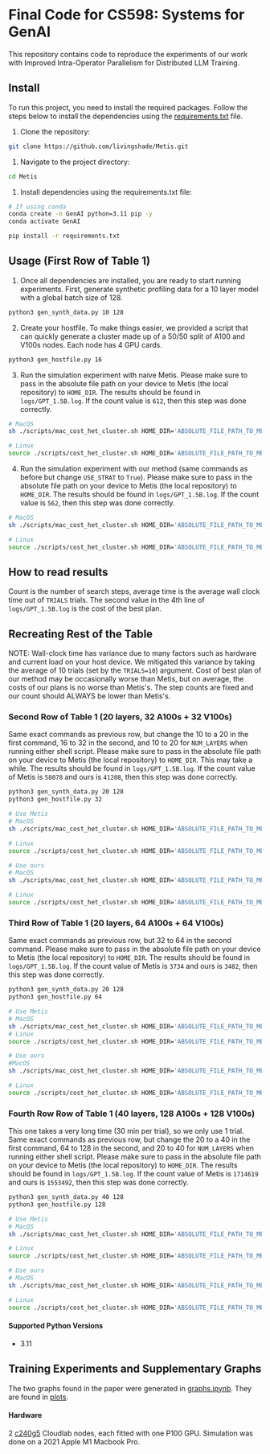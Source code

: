 # Final Code for CS598: Systems for GenAI

This repository contains code to reproduce the experiments of our work with Improved Intra-Operator Parallelism for Distributed LLM
Training.

## Install
To run this project, you need to install the required packages. Follow the steps below to install the dependencies using the [requirements.txt](requirements.txt) file.

1. Clone the repository: 
```bash
git clone https://github.com/livingshade/Metis.git
```

1. Navigate to the project directory:
```bash 
cd Metis
```

1. Install dependencies using the requirements.txt file: 
```bash
# If using conda
conda create -n GenAI python=3.11 pip -y
conda activate GenAI

pip install -r requirements.txt
```
## Usage (First Row of Table 1)
1. Once all dependencies are installed, you are ready to start running experiments. First, generate synthetic profiling data for a 10 layer model with a global batch size of 128.
```bash
python3 gen_synth_data.py 10 128 
```

2. Create your hostfile. To make things easier, we provided a script that can quickly generate a cluster made up of a 50/50 split of A100 and V100s nodes. Each node has 4 GPU cards. 
```bash
python3 gen_hostfile.py 16
```

3. Run the simulation experiment with naive Metis. Please make sure to pass in the absolute file path on your device to Metis (the local repository) to `HOME_DIR`. The results should be found in `logs/GPT_1.5B.log`. If the count value is `612`, then this step was done correctly.
```bash
# MacOS
sh ./scripts/mac_cost_het_cluster.sh HOME_DIR='ABSOLUTE_FILE_PATH_TO_METIS' MODEL_NAME=GPT MODEL_SIZE=1.5B NUM_LAYERS=10 GBS=128  MAX_PROFILED_TP=128 MAX_PROFILED_BATCH_SIZE=128 SCALE_VARIANCE=1 MAX_PERMUTE_LEN=128 TRIALS=10 USE_STRAT=False

# Linux
source ./scripts/cost_het_cluster.sh HOME_DIR='ABSOLUTE_FILE_PATH_TO_METIS' MODEL_NAME=GPT MODEL_SIZE=1.5B NUM_LAYERS=10 GBS=128  MAX_PROFILED_TP=128 MAX_PROFILED_BATCH_SIZE=128 SCALE_VARIANCE=1 MAX_PERMUTE_LEN=128 TRIALS=10 USE_STRAT=False
```

4. Run the simulation experiment with our method (same commands as before but change `USE_STRAT` to `True`). Please make sure to pass in the absolute file path on your device to Metis (the local repository) to `HOME_DIR`. The results should be found in `logs/GPT_1.5B.log`. If the count value is `562`, then this step was done correctly.
```bash
# MacOS
sh ./scripts/mac_cost_het_cluster.sh HOME_DIR='ABSOLUTE_FILE_PATH_TO_METIS' MODEL_NAME=GPT MODEL_SIZE=1.5B NUM_LAYERS=10 GBS=128  MAX_PROFILED_TP=128 MAX_PROFILED_BATCH_SIZE=128 SCALE_VARIANCE=1 MAX_PERMUTE_LEN=128 TRIALS=10 USE_STRAT=True

# Linux
source ./scripts/cost_het_cluster.sh HOME_DIR='ABSOLUTE_FILE_PATH_TO_METIS' MODEL_NAME=GPT MODEL_SIZE=1.5B NUM_LAYERS=10 GBS=128  MAX_PROFILED_TP=128 MAX_PROFILED_BATCH_SIZE=128 SCALE_VARIANCE=1 MAX_PERMUTE_LEN=128 TRIALS=10 USE_STRAT=True
```

## How to read results
Count is the number of search steps, average time is the average wall clock time out of `TRIALS` trials. The second value in the 4th line of `logs/GPT_1.5B.log` is the cost of the best plan.

## Recreating Rest of the Table
NOTE: Wall-clock time has variance due to many factors such as hardware and current load on your host device. We mitigated this variance by taking the average of 10 trials (set by the `TRIALS=10`) argument. Cost of best plan of our method may be occasionally worse than Metis, but on average, the costs of our plans is no worse than Metis's. The step counts are fixed and our count should ALWAYS be lower than Metis's.

### Second Row of Table 1 (20 layers, 32 A100s + 32 V100s)
Same exact commands as previous row, but change the 10 to a 20 in the first command, 16 to 32 in the second, and 10 to 20 for `NUM_LAYERS` when running either shell script. Please make sure to pass in the absolute file path on your device to Metis (the local repository) to `HOME_DIR`. This may take a while. The results should be found in `logs/GPT_1.5B.log`. If the count value of Metis is `58078` and ours is `41208`, then this step was done correctly.
```bash
python3 gen_synth_data.py 20 128 
python3 gen_hostfile.py 32

# Use Metis
# MacOS
sh ./scripts/mac_cost_het_cluster.sh HOME_DIR='ABSOLUTE_FILE_PATH_TO_METIS' MODEL_NAME=GPT MODEL_SIZE=1.5B NUM_LAYERS=20 GBS=128  MAX_PROFILED_TP=128 MAX_PROFILED_BATCH_SIZE=128 SCALE_VARIANCE=1 MAX_PERMUTE_LEN=128 TRIALS=5 USE_STRAT=False

# Linux
source ./scripts/cost_het_cluster.sh HOME_DIR='ABSOLUTE_FILE_PATH_TO_METIS' MODEL_NAME=GPT MODEL_SIZE=1.5B NUM_LAYERS=20 GBS=128  MAX_PROFILED_TP=128 MAX_PROFILED_BATCH_SIZE=128 SCALE_VARIANCE=1 MAX_PERMUTE_LEN=128 TRIALS=5 USE_STRAT=False

# Use ours
# MacOS
sh ./scripts/mac_cost_het_cluster.sh HOME_DIR='ABSOLUTE_FILE_PATH_TO_METIS' MODEL_NAME=GPT MODEL_SIZE=1.5B NUM_LAYERS=20 GBS=128  MAX_PROFILED_TP=128 MAX_PROFILED_BATCH_SIZE=128 SCALE_VARIANCE=1 MAX_PERMUTE_LEN=128 TRIALS=5 USE_STRAT=True

# Linux
source ./scripts/cost_het_cluster.sh HOME_DIR='ABSOLUTE_FILE_PATH_TO_METIS' MODEL_NAME=GPT MODEL_SIZE=1.5B NUM_LAYERS=20 GBS=128  MAX_PROFILED_TP=128 MAX_PROFILED_BATCH_SIZE=128 SCALE_VARIANCE=1 MAX_PERMUTE_LEN=128 TRIALS=5 USE_STRAT=True
```

### Third Row of Table 1 (20 layers, 64 A100s + 64 V100s)
Same exact commands as previous row, but 32 to 64 in the second command. Please make sure to pass in the absolute file path on your device to Metis (the local repository) to `HOME_DIR`. The results should be found in `logs/GPT_1.5B.log`. If the count value of Metis is `3734` and ours is `3482`, then this step was done correctly.
```bash
python3 gen_synth_data.py 20 128 
python3 gen_hostfile.py 64

# Use Metis
# MacOS
sh ./scripts/mac_cost_het_cluster.sh HOME_DIR='ABSOLUTE_FILE_PATH_TO_METIS' MODEL_NAME=GPT MODEL_SIZE=1.5B NUM_LAYERS=20 GBS=128 MAX_PROFILED_TP=128 MAX_PROFILED_BATCH_SIZE=128 SCALE_VARIANCE=1 MAX_PERMUTE_LEN=128 TRIALS=5 USE_STRAT=False
# Linux
source ./scripts/cost_het_cluster.sh HOME_DIR='ABSOLUTE_FILE_PATH_TO_METIS' MODEL_NAME=GPT MODEL_SIZE=1.5B NUM_LAYERS=20 GBS=128 MAX_PROFILED_TP=128 MAX_PROFILED_BATCH_SIZE=128 SCALE_VARIANCE=1 MAX_PERMUTE_LEN=128 TRIALS=5 USE_STRAT=False

# Use ours
#MacOS
sh ./scripts/mac_cost_het_cluster.sh HOME_DIR='ABSOLUTE_FILE_PATH_TO_METIS' MODEL_NAME=GPT MODEL_SIZE=1.5B NUM_LAYERS=20 GBS=128 MAX_PROFILED_TP=128 MAX_PROFILED_BATCH_SIZE=128 SCALE_VARIANCE=1 MAX_PERMUTE_LEN=128 TRIALS=5 USE_STRAT=True

# Linux
source ./scripts/cost_het_cluster.sh HOME_DIR='ABSOLUTE_FILE_PATH_TO_METIS' MODEL_NAME=GPT MODEL_SIZE=1.5B NUM_LAYERS=20 GBS=128 MAX_PROFILED_TP=128 MAX_PROFILED_BATCH_SIZE=128 SCALE_VARIANCE=1 MAX_PERMUTE_LEN=128 TRIALS=5 USE_STRAT=True
```

### Fourth Row Row of Table 1 (40 layers, 128 A100s + 128 V100s)
This one takes a very long time (30 min per trial), so we only use 1 trial. Same exact commands as previous row, but change the 20 to a 40 in the first command, 64 to 128 in the second, and 20 to 40 for `NUM_LAYERS` when running either shell script. Please make sure to pass in the absolute file path on your device to Metis (the local repository) to `HOME_DIR`. The results should be found in `logs/GPT_1.5B.log`. If the count value of Metis is `1714619` and ours is `1553492`, then this step was done correctly.
```bash
python3 gen_synth_data.py 40 128 
python3 gen_hostfile.py 128

# Use Metis
# MacOS
sh ./scripts/mac_cost_het_cluster.sh HOME_DIR='ABSOLUTE_FILE_PATH_TO_METIS' MODEL_NAME=GPT MODEL_SIZE=1.5B NUM_LAYERS=40 GBS=128 MAX_PROFILED_TP=128 MAX_PROFILED_BATCH_SIZE=128 SCALE_VARIANCE=1 MAX_PERMUTE_LEN=128 TRIALS=1 USE_STRAT=False

# Linux
source ./scripts/cost_het_cluster.sh HOME_DIR='ABSOLUTE_FILE_PATH_TO_METIS' MODEL_NAME=GPT MODEL_SIZE=1.5B NUM_LAYERS=40 GBS=128 MAX_PROFILED_TP=128 MAX_PROFILED_BATCH_SIZE=128 SCALE_VARIANCE=1 MAX_PERMUTE_LEN=128 TRIALS=1 USE_STRAT=False

# Use ours
# MacOS
sh ./scripts/mac_cost_het_cluster.sh HOME_DIR='ABSOLUTE_FILE_PATH_TO_METIS' MODEL_NAME=GPT MODEL_SIZE=1.5B NUM_LAYERS=40 GBS=128 MAX_PROFILED_TP=128 MAX_PROFILED_BATCH_SIZE=128 SCALE_VARIANCE=1 MAX_PERMUTE_LEN=128 TRIALS=1 USE_STRAT=True

# Linux
source ./scripts/cost_het_cluster.sh HOME_DIR='ABSOLUTE_FILE_PATH_TO_METIS' MODEL_NAME=GPT MODEL_SIZE=1.5B NUM_LAYERS=40 GBS=128 MAX_PROFILED_TP=128 MAX_PROFILED_BATCH_SIZE=128 SCALE_VARIANCE=1 MAX_PERMUTE_LEN=128 TRIALS=1 USE_STRAT=True
```

#### Supported Python Versions
- 3.11

## Training Experiments and Supplementary Graphs
The two graphs found in the paper were generated in [graphs.ipynb](./graphs.ipynb). They are found in [plots](./plots/).

#### Hardware
2 [c240g5](https://docs.cloudlab.us/hardware.html) Cloudlab nodes, each fitted with one P100 GPU.
Simulation was done on a 2021 Apple M1 Macbook Pro.
